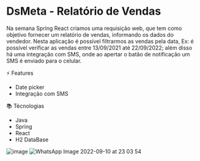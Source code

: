 # DsMeta - Relatório de Vendas
Na semana Spring React criamos uma requisição web, que tem como objetivo fornecer um relatório de vendas, informando os dados do vendedor.
Nesta aplicação é possível filtrarmos as vendas pela data, Ex: é possível verificar as vendas entre 13/09/2021 até 22/09/2022; além disso há uma integração com SMS,
onde ao apertar o batão de notificação um SMS é enviado para o celular.

⚡️ Features
* Date picker 
* Integração com SMS

📚 Técnologias
* Java
* Spring
* React
* H2 DataBase

![image](https://user-images.githubusercontent.com/79949781/189508674-7239e177-fd77-42e4-8460-001944be68b9.png)
![WhatsApp Image 2022-09-10 at 23 03 54](https://user-images.githubusercontent.com/79949781/189508726-0189ecb5-022f-489c-aefb-4e66999b71f9.jpeg)


